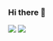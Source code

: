 ### Hi there 👋

![](https://github-readme-stats.vercel.app/api?username=LucienZhang&show_icons=true&icon_color=0366d6&text_color=24292e&bg_color=ffffff&hide_title=true)
![](https://github-readme-stats.vercel.app/api/top-langs/?username=LucienZhang&layout=compact)
